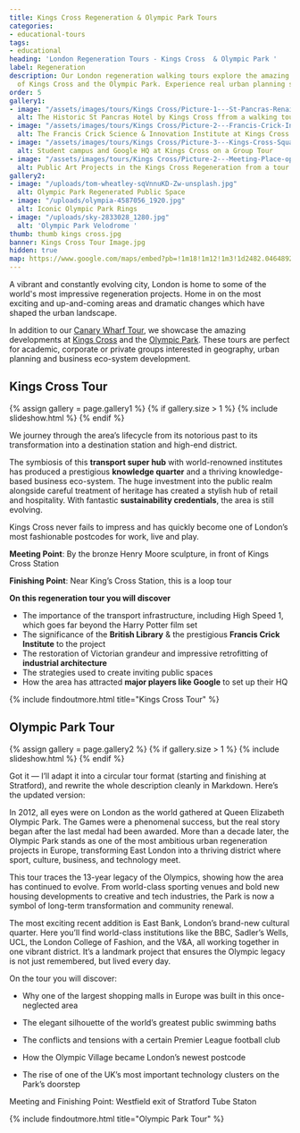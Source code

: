 ```yaml
---
title: Kings Cross Regeneration & Olympic Park Tours
categories:
- educational-tours
tags:
- educational
heading: 'London Regeneration Tours - Kings Cross  & Olympic Park '
label: Regeneration
description: Our London regeneration walking tours explore the amazing transformations
  of Kings Cross and the Olympic Park. Experience real urban planning successes.
order: 5
gallery1:
- image: "/assets/images/tours/Kings Cross/Picture-1---St-Pancras-Renaissance-Kings-Cross-Regeneration-Innovation-Walking-Tour-Student-Corporate.jpg"
  alt: The Historic St Pancras Hotel by Kings Cross ffrom a walking tour
- image: "/assets/images/tours/Kings Cross/Picture-2---Francis-Crick-Institute-Kings-Cross-Regeneration-Innovation-Walking-Tour-Student-Corporate.jpg"
  alt: The Francis Crick Science & Innovation Institute at Kings Cross
- image: "/assets/images/tours/Kings Cross/Picture-3---Kings-Cross-Square-Kings-Cross-Regeneration-Innovation-Walking-Tour-Student-Corporate.jpg"
  alt: Student campus and Google HQ at Kings Cross on a Group Tour
- image: "/assets/images/tours/Kings Cross/Picture-2---Meeting-Place-option-1.jpg"
  alt: Public Art Projects in the Kings Cross Regeneration from a tour
gallery2:
- image: "/uploads/tom-wheatley-sqVnnuKD-Zw-unsplash.jpg"
  alt: Olympic Park Regenerated Public Space
- image: "/uploads/olympia-4587056_1920.jpg"
  alt: Iconic Olympic Park Rings
- image: "/uploads/sky-2833028_1280.jpg"
  alt: 'Olympic Park Velodrome '
thumb: thumb kings cross.jpg
banner: Kings Cross Tour Image.jpg
hidden: true
map: https://www.google.com/maps/embed?pb=!1m18!1m12!1m3!1d2482.0464892083746!2d-0.12413955088987932!3d51.53070714700129!2m3!1f0!2f0!3f0!3m2!1i1024!2i768!4f13.1!3m3!1m2!1s0x48761b395352fe65%3A0x7304861c2c028532!2sWar+Memorial!5e0!3m2!1sen!2suk!4v1537207118016
---
```


A vibrant and constantly evolving city, London is home to some of the world's most impressive regeneration projects. Home in on the most exciting and up-and-coming areas and dramatic changes which have shaped the urban landscape.

In addition to our [Canary Wharf Tour](/london/educational-tours/london-finance-walking-tour/#canary-wharf-walking-tour), we showcase the amazing developments at [Kings Cross](#kings-cross-innovation-and-regeneration) and the [Olympic Park](#olympic-park-regeneration-tour). These tours are perfect for academic, corporate or private groups interested in geography, urban planning and business eco-system development.

## Kings Cross Tour 

{% assign gallery = page.gallery1 %}
{% if gallery.size > 1 %}
{% include slideshow.html %}
{% endif %}

We journey through the area’s lifecycle from its notorious past to its transformation into a destination station and high-end district.

The symbiosis of this **transport super hub** with world-renowned institutes has produced a prestigious **knowledge quarter** and a thriving knowledge-based business eco-system. The huge investment into the public realm alongside careful treatment of heritage has created a stylish hub of retail and hospitality. With fantastic **sustainability credentials**, the area is still evolving.

Kings Cross never fails to impress and has quickly become one of London’s most fashionable postcodes for work, live and play.

**Meeting Point**: By the bronze Henry Moore sculpture, in front of Kings Cross Station

**Finishing Point**: Near King’s Cross Station, this is a loop tour

**On this regeneration tour you will discover**
* The importance of the transport infrastructure, including High Speed 1, which goes far beyond the Harry Potter film set
* The significance of the **British Library** & the prestigious **Francis Crick Institute** to the project
* The restoration of Victorian grandeur and impressive retrofitting of **industrial architecture**
* The strategies used to create inviting public spaces
* How the area has attracted **major players like Google** to set up their HQ

{% include findoutmore.html title="Kings Cross Tour" %}

## Olympic Park Tour 

{% assign gallery = page.gallery2 %}
{% if gallery.size > 1 %}
{% include slideshow.html %}
{% endif %}

Got it — I’ll adapt it into a circular tour format (starting and finishing at Stratford), and rewrite the whole description cleanly in Markdown. Here’s the updated version:


In 2012, all eyes were on London as the world gathered at Queen Elizabeth Olympic Park. The Games were a phenomenal success, but the real story began after the last medal had been awarded. More than a decade later, the Olympic Park stands as one of the most ambitious urban regeneration projects in Europe, transforming East London into a thriving district where sport, culture, business, and technology meet.

This tour traces the 13-year legacy of the Olympics, showing how the area has continued to evolve. From world-class sporting venues and bold new housing developments to creative and tech industries, the Park is now a symbol of long-term transformation and community renewal.

The most exciting recent addition is East Bank, London’s brand-new cultural quarter. Here you’ll find world-class institutions like the BBC, Sadler’s Wells, UCL, the London College of Fashion, and the V&A, all working together in one vibrant district. It’s a landmark project that ensures the Olympic legacy is not just remembered, but lived every day.

On the tour you will discover:

* Why one of the largest shopping malls in Europe was built in this once-neglected area

* The elegant silhouette of the world’s greatest public swimming baths

* The conflicts and tensions with a certain Premier League football club

* How the Olympic Village became London’s newest postcode

* The rise of one of the UK’s most important technology clusters on the Park’s doorstep


Meeting and Finishing Point: Westfield exit of Stratford Tube Staton


{% include findoutmore.html title="Olympic Park Tour" %}
